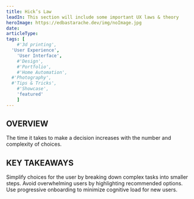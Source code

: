 ```yaml
---
title: Hick’s Law
leadIn: This section will include some important UX laws & theory
heroImage: https://edbastarache.dev/img/noImage.jpg
date:
articleType:
tags: [
	#'3d printing',
  'User Experience',
	'User Interface',
	#'Design',
	#'Portfolio',
	#'Home Automation',
  #'Photography',
  #'Tips & Tricks',
	#'Showcase',
	'featured'
	]
---
```



## OVERVIEW

The time it takes to make a decision increases with the number and complexity of choices.

## KEY TAKEAWAYS

Simplify choices for the user by breaking down complex tasks into smaller steps. Avoid overwhelming users by highlighting recommended options. Use progressive onboarding to minimize cognitive load for new users.

